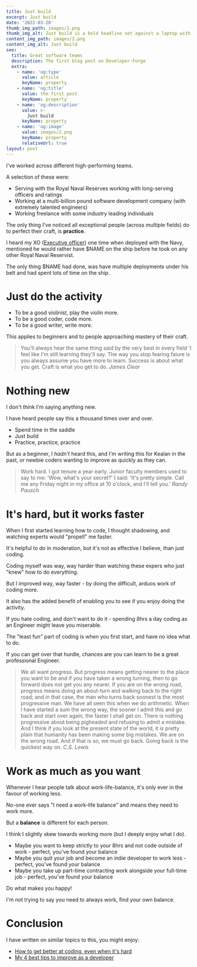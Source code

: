 ```yaml
---
title: Just build
excerpt: Just build
date: '2022-03-20'
thumb_img_path: images/2.png
thumb_img_alt: Just build is a bold headline set against a laptop with code
content_img_path: images/2.png
content_img_alt: Just build
seo:
  title: Great software teams
  description: The first blog post on Developer-Forge
  extra:
    - name: 'og:type'
      value: article
      keyName: property
    - name: 'og:title'
      value: the first post
      keyName: property
    - name: 'og:description'
      value: >-
        Just build
      keyName: property
    - name: 'og:image'
      value: images/2.png
      keyName: property
      relativeUrl: true
layout: post
---
```


I've worked across different high-performing teams.

A selection of these were:
- Serving with the Royal Naval Reserves working with long-serving officers and ratings
- Working at a multi-billion pound software development company (with extremely talented engineers)
- Working freelance with some industry leading individuals

The only thing I've noticed all exceptional people (across multiple fields) do to perfect their craft, is **practice**.

I heard my XO ([Executive officer](https://en.wikipedia.org/wiki/Executive_officer)) one time when deployed with the Navy, mentioned he would rather have $NAME on the ship before he took on any other Royal Naval Reservist.

The only thing $NAME had done, was have multiple deployments under his belt and had spent lots of time on the ship.

# Just do the activity

- To be a good violinist, play the violin more.
- To be a good coder, code more.
- To be a good writer, write more.

This applies to beginners and to people approaching mastery of their craft.

> You'll always hear the same thing said by the very best in every field 'I feel like I'm still learning they'll say. The way you stop fearing faiure is you always assume you have more to learn. Success is about what you get. Craft is what you get to do. <cite>James Clear</cite>

# Nothing new

I don't think I'm saying anything new.

I have heard people say this a thousand times over and over.

- Spend time in the saddle
- Just build
- Practice, practice, practice

But as a beginner, I *hadn't* heard this, and I'm writing this for Kealan in the past, or newbie coders wanting to improve as quickly as they can.

> Work hard. I got tenure a year early. Junior faculty members used to say to me: 'Wow, what's your secret?' I said: 'It's pretty simple. Call me any Friday night in my office at 10 o'clock, and I'll tell you.' <cite>Randy Pausch</cite>

# It's hard, but it works faster

When I first started learning how to code, I thought shadowing, and watching experts would "propell" me faster.

It's helpful to do in moderation, but it's not as effective I believe, than just coding.

Coding myself was way, way harder than watching these expers who just "knew" how to do everything.

But I improved way, way faster - by doing the difficult, arduos work of coding more.

It also has the added benefit of enabling you to see if you enjoy doing the activity.

If you hate coding, and don't want to do it - spending 8hrs a day coding as an Engineer might leave you miserable.

The "least fun" part of coding is when you first start, and have no idea what to do.

If you can get over that hurdle, chances are you can learn to be a great professional Engineer.

> We all want progress. But progress means getting nearer to the place you want to be and if you have taken a wrong turning, then to go forward does not get you any nearer. If you are on the wrong road, progress means doing an about-turn and walking back to the right road; and in that case, the man who turns back soonest is the most progressive man. We have all seen this when we do arithmetic. When I have started a sum the wrong way, the sooner I admit this and go back and start over again, the faster I shall get on. There is nothing progressive about being pigheaded and refusing to admit a mistake. And I think if you look at the present state of the world, it is pretty plain that humanity has been making some big mistakes. We are on the wrong road. And if that is so, we must go back. Going back is the quickest way on. <cite>C.S. Lewis</cite>

# Work as much as you want

Whenever I hear people talk about work-life-balance, it's only ever in the favour of working less.

No-one ever says "I need a work-life balance" and means they need to work more.

But a **balance** is different for each person.

I think I slightly skew towards working more (but I deeply enjoy what I do).

- Maybe you want to keep strictly to your 8hrs and not code outside of work - perfect, you've found your balance
- Maybe you quit your job and become an indie developer to work less - perfect, you've found your balance
- Maybe you take up part-time contracting work alongside your full-time job - perfect, you've found your balance

Do what makes you happy!

I'm not trying to say you need to always work, find your own balance.

# Conclusion

I have written on similar topics to this, you might enjoy:

- [How to get better at coding, even when it's hard](https://www.freecodecamp.org/news/how-to-get-better-at-programming-even-when-its-hard/)
- [My 4 best tips to improve as a developer](https://www.freecodecamp.org/news/how-to-become-a-better-developer/)